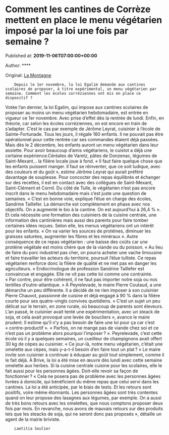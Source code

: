 
# Comment les cantines de Corrèze mettent en place le menu végétarien imposé par la loi une fois par semaine ?

Published at: **2019-11-06T07:00:00+00:00**

Author: ****

Original: [La Montagne](https://www.lamontagne.fr/tulle-19000/actualites/comment-les-cantines-de-correze-mettent-en-place-le-menu-vegetarien-impose-par-la-loi-une-fois-par-semaine_13678260/)


        Depuis le 1er novembre, la loi Egalim demande aux cantines scolaires de proposer, à titre expérimental, un menu végétarien par semaine. Comment les écoles corréziennes ont mis en place ce dispositif ?
      
Votée l’an dernier, la loi Egalim, qui impose aux cantines scolaires de proposer au moins un menu végétarien hebdomadaire, est entrée en vigueur ce 1er novembre. Avec prise d’effet dès la rentrée de lundi. Enfin, en théorie, car selon les écoles corréziennes, on est encore en train de s’adapter.
C’est le cas par exemple de Jérôme Leyrat, cuisinier à l’école de Sainte-Fortunade. Tous les jours, il régale 160 enfants. Il ne pouvait pas être opérationnel pour cette rentrée car ses commandes étaient déjà passées. Mais dès le 2 décembre, les enfants auront un menu végétarien dans leur assiette.
Pour avoir beaucoup d’amis végétariens, le cuistot a déjà une certaine expérience.Céréales de Varetz, pâtes de Donzenac, légumes de Saint-Mexant… la filière locale joue à fond.
« Il faut faire quelque chose que les enfants puissent manger. Il faut se réinventer, que ce soit ludique, avec des couleurs et du goût », estime Jérôme Leyrat qui aurait préféré davantage de souplesse. Pour concocter des repas équilibrés et échanger sur des recettes, il est en contact avec des collègues de Saint-Mexant, Saint-Clément et Cornil.
Du côté de Tulle, le végétarien n’est pas encore inscrit dans le menu hebdomadaire mais c’est juste une question de semaines. « C’est en bonne voie, explique l’élue en charge des écoles, Sandrine Taillefer. La démarche est complètement en phase avec nos objectifs. On a augmenté le bio à la cantine. On est aujourd’hui à 26,4 % ».
Et cela nécessite une formation des cuisiniers de la cuisine centrale, une information des cantinières mais aussi des parents pour faire tomber certaines idées reçues. Selon elle, les menus végétariens ont un intérêt pour les enfants. « On va varier les sources de protéines, diminuer les graisses saturées, augmenter les fibres et les minéraux ».
Autre conséquence de ce repas végétarien : une baisse des coûts car une protéine végétale est moins chère que de la viande ou du poisson. « Au lieu de faire du porc industriel pas cher, on pourra acheter une vache limousine et faire travailler les acteurs du territoire, poursuit l’élue tulliste. Ce repas végétarien renforce donc la filière de qualité et ne met pas en danger les agriculteurs. »
Endocrinologue de profession Sandrine Taillefer est convaincue et engagée. Elle ne vit pas cette loi comme une contrainte. « Par contre, pour être cohérent, il ne faut pas importer notre soja ou nos lentilles d’outre-atlantique. »
À Peyrelevade, le maire Pierre Coutaud, a une démarche un peu différente. Il a décidé de ne rien imposer à son cuisinier Pierre Chauvot, passionné de cuisine et déjà engagé à 90 % dans la filière courte pour ses quatre-vingts convives quotidiens.
« C’est un sujet un peu délicat sur le terrain, en zone rurale, où beaucoup de parents sont éleveurs. L’an passé, le cuisinier avait tenté une expérimentation, avec un steack de soja, et cela avait provoqué une levée de boucliers », avance le maire prudent. Il estime qu’il n’y a pas besoin de faire une loi pour ça car c’est « contre-productif ». « Parfois, on ne mange pas de viande chez soi et ce n’est pas un problème alors pourquoi l’imposer ? ».
Peyrelevade, c’est cette école où il y a quelques semaines, un cueilleur de champignons avait offert 30 kg de cèpes au cuisinier. « Ce jour-là, notre menu végétarien, c’était une omelette aux cèpes, mais y-a-t-il besoin d’en faire tout un plat ? » Le maire invite son cuisinier à continuer à éduquer au goût tout simplement, comme il le fait déjà.
À Brive, la loi a été mise en œuvre dès lundi avec cette semaine omelette aux herbes. Si la cuisine centrale cuisine pour les scolaires, elle le fait aussi pour les personnes âgées. Doit-elle revoir sa façon de fonctionner ?
« Cela ne posera pas de problème avec les personnes âgées livrées à domicile, qui bénéficient du même repas que celui servi dans les cantines. La loi a été anticipée, par le biais de tests. Et les retours sont positifs, voire même étonnants. Les personnes âgées sont très contentes quand on leur propose des lasagnes aux légumes, par exemple. On a aussi de très bons retours avec les omelettes, que nous comptons proposer deux fois par mois. En revanche, nous avons de mauvais retours sur des produits tels que les steacks de soja, qui ne seront donc pas proposés », détaille un agent de la mairie briviste.

        Laetitia Soulier
      
